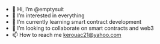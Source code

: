 - 👋 Hi, I’m @emptysuit
- 👀 I’m interested in everything
- 🌱 I’m currently learning smart contract development
- 💞️ I’m looking to collaborate on smart contracts and web3
- 📫 How to reach me kerouac21@yahoo.com

<!---
emptysuit/emptysuit is a ✨ special ✨ repository because its `README.md` (this file) appears on your GitHub profile.
You can click the Preview link to take a look at your changes.
--->
